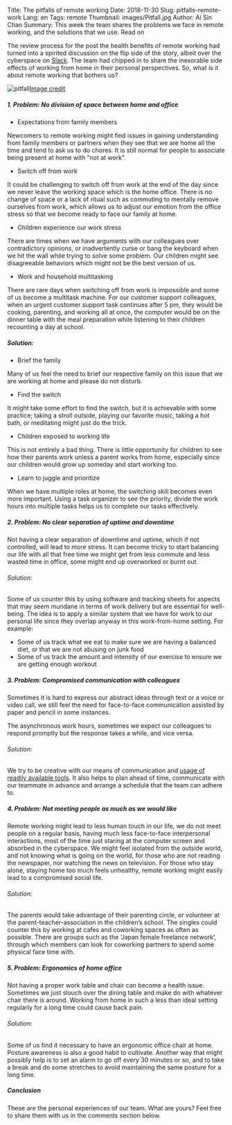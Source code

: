 Title: The pitfalls of remote working 
Date: 2018-11-30
Slug: pitfalls-remote-work 
Lang: en 
Tags: remote 
Thumbnail: images/Pitfall.jpg 
Author: Ai Sin Chan 
Summary: This week the team shares the problems we face in remote working, and the solutions that we use. Read on

The review process for the post the health benefits of remote working had turned into a spirited discussion on the flip side of the story, albeit over the cyberspace on [Slack](https://slack.com/). The team had chipped in to share the inexorable side effects of working from home in their personal perspectives. So, what is it about remote working that bothers us? 

![pitfall](/images/Pitfall.jpg)<a class="caption" href="https://unsplash.com/photos/i5iIhHSAtp4">Image credit</a>

##### 1. Problem: No division of space between home and office

* Expectations from family members

Newcomers to remote working might find issues in gaining understanding from family members or partners when they see that we are home all the time and tend to ask us to do chores. It is still normal for people to associate being present at home with “not at work”. 

* Switch off from work

It could be challenging to switch off from work at the end of the day since we never leave the working space which is the home office. There is no change of space or a lack of ritual such as commuting to mentally remove ourselves from work, which allows us to adjust our emotion from the office stress so that we become ready to face our family at home.

* Children experience our work stress

There are times when we have arguments with our colleagues over contradictory opinions, or inadvertently curse or bang the keyboard when we hit the wall while trying to solve some problem. Our children might see disagreeable behaviors which might not be the best version of us.

* Work and household multitasking

There are rare days when switching off from work is impossible and some of us become a multitask machine. For our customer support colleagues, when an urgent customer support task continues after 5 pm, they would be cooking, parenting, and working all at once, the computer would be on the dinner table with the meal preparation while listening to their children recounting a day at school. 


##### Solution: 

* Brief the family

Many of us feel the need to brief our respective family on this issue that we are working at home and please do not disturb.

* Find the switch

It might take some effort to find the switch, but it is achievable with some practice; taking a stroll outside, playing our favorite music, taking a hot bath, or meditating might just do the trick.

* Children exposed to working life

This is not entirely a bad thing. There is little opportunity for children to see how their parents work unless a parent works from home, especially since our children would grow up someday and start working too. 

* Learn to juggle and prioritize

When we have multiple roles at home, the switching skill becomes even more important. Using a task organizer to see the priority, divide the work hours into multiple tasks helps us to complete our tasks effectively.


##### 2. Problem: No clear separation of uptime and downtime

Not having a clear separation of downtime and uptime, which if not controlled, will lead to more stress. It can become tricky to start balancing our life with all that free time we might get from less commute and less wasted time in office, some might end up overworked or burnt out. 

###### Solution: 

Some of us counter this by using software and tracking sheets for aspects that may seem mundane in terms of work delivery but are essential for well-being. The idea is to apply a similar system that we have for work to our personal life since they overlap anyway in this work-from-home setting. For example:  
* Some of us track what we eat to make sure we are having a balanced diet, or that we are not abusing on junk food
* Some of us track the amount and intensity of our exercise to ensure we are getting enough workout

##### 3. Problem: Compromised communication with colleagues

Sometimes it is hard to express our abstract ideas through text or a voice or video call, we still feel the need for face-to-face communication assisted by paper and pencil in some instances. 

The asynchronous work hours, sometimes we expect our colleagues to respond promptly but the response takes a while, and vice versa. 

###### Solution: 

We try to be creative with our means of communication and [usage of readily available tools](https://blog.xoxzo.com/2017/10/12/tools-of-our-trade/). It also helps to plan ahead of time, communicate with our teammate in advance and arrange a schedule that the team can adhere to. 

##### 4. Problem: Not meeting people as much as we would like

Remote working might lead to less human touch in our life, we do not meet people on a regular basis, having much less face-to-face interpersonal interactions, most of the time just staring at the computer screen and absorbed in the cyberspace. We might feel isolated from the outside world, and not knowing what is going on the world, for those who are not reading the newspaper, nor watching the news on television. For those who stay alone, staying home too much feels unhealthy, remote working might easily lead to a compromised social life.

###### Solution: 

The parents would take advantage of their parenting circle, or volunteer at the parent-teacher-association in the children’s school. The singles could counter this by working at cafes and coworking spaces as often as possible. There are groups such as the ‘Japan female freelance network’, through which members can look for coworking partners to spend some physical face time with. 

##### 5. Problem: Ergonomics of home office

Not having a proper work table and chair can become a health issue. Sometimes we just slouch over the dining table and make do with whatever chair there is around. Working from home in such a less than ideal setting regularly for a long time could cause back pain. 

###### Solution: 

Some of us find it necessary to have an ergonomic office chair at home. Posture awareness is also a good habit to cultivate. Another way that might possibly help is to set an alarm to go off every 30 minutes or so, and to take a break and do some stretches to avoid maintaining the same posture for a long time. 

##### Conclusion

These are the personal experiences of our team. What are yours? Feel free to share them with us in the comments section below. 

